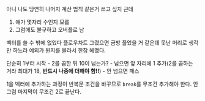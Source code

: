 아니 나도 당연히 나머지 계산 법칙 같은거 쓰고 싶지
근데

1. 얘가 몇자리 수인지 모름
2. 그럼에도 불구하고 오버플로 남

벡터를 쓸 수 밖에 없었다
플로우차트 그렸으면 금방 풀었을 거 같은데 못난 머리로 생각만 하느라 예외가 뭔지를 몰라서 한참 헤맸다.

단순히 1부터 시작 - 2를 곱한 뒤 10이 넘는가? - 넘으면 앞 자리에 1 추가(2를 곱하는 거라 최대가 18, **반드시 나중에 더해야 함!!**) - 안 넘으면 패스

1을 벡터에 추가하는 과정이 반복문 조건을 바꾸므로 `break`를 무조건 추가해야 한다. 안 그럼 마지막이 무조건 2로 끝난다.
